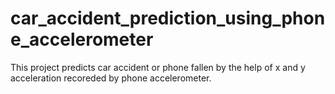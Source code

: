 # car_accident_prediction_using_phone_accelerometer
This project predicts car accident or phone fallen by the help of x and y acceleration recoreded by phone accelerometer.
